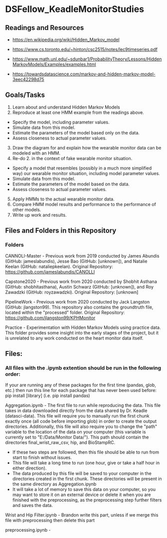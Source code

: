 # DSFellow_KeadleMonitorStudies

## Readings and Resources

* https://en.wikipedia.org/wiki/Hidden_Markov_model

* https://www.cs.toronto.edu/~hinton/csc2515/notes/lec9timeseries.pdf

* https://www.math.unl.edu/~sdunbar1/ProbabilityTheory/Lessons/HiddenMarkovModels/Examples/examples.html

* https://towardsdatascience.com/markov-and-hidden-markov-model-3eec42298d75

## Goals/Tasks

1. Learn about and understand Hidden Markov Models
2. Reproduce at least one HMM example from the readings above.
* Specify the model, including parameter values.
* Simulate data from this model.
* Estimate the parameters of the model based only on the data.
* Assess closeness to actual parameter values.

3. Draw the diagram for and explain how the wearable monitor data can be modeled with an HMM.
4. Re-do 2. in the context of fake wearable monitor situation. 

* Specify a model that resembles (possibly in a much more simplified way) our wearable monitor situation, including model parameter values.
* Simulate data from this model.
* Estimate the parameters of the model based on the data.
* Assess closeness to actual parameter values.

5. Apply HMMs to the actual wearable monitor data.
6. Compare HMM model results and performance to the performance of other models.
7. Write up work and results.


## Files and Folders in this Repository

### Folders

CANNOLI-Master - Previous work from 2019 conducted by James Abundis (GitHub: jameslabundis), Jesse Bao (GitHub: [unknown]), and Natalie Keelan (GitHub: nataliepkeelan).
Original Repository: https://github.com/jameslabundis/CANOLLI

Capstone2020 - Previous work from 2020 conducted by Shobhit Asthana (GitHub: shobhitasthana), Austin Schwarz (GitHub: [unknown]), and Roy Zawadzki (GitHub: royzawadzki).
Original Repository: [unknown]

PipelineWork - Previous work from 2020 conducted by Jack Langston (GitHub: jlangston99). This repository also contains the groundtruth file, located within the "processed" folder.
Original Repository: https://github.com/jlangston99/KPHMonitor

Practice - Experimentation with Hidden Markov Models using practice data. This folder provides some insight into the early stages of the project, but it is unrelated to any work conducted on the heart monitor data itself.

## Files:

### All files with the .ipynb extention should be run in the following order:

If your are running any of these packages for the first time (pandas, glob, etc.) then run this line for each package that has never been used before:
pip install [library] (i.e. pip install pandas)

Aggregation.ipynb - The first file to run while reproducing the data. This file takes in data downloaded directly from the data shared by Dr. Keadle (datasci-data). This file will require you to manually run the first chunk exactly once (all code before importing glob) in order to create the output directories. Additionally, this file will also require you to change the "path" variable to the location of the data on your computer (this variable is currently set to "E:/Data/Monitor Data/"). This path should contain the directories final_wrist_raw_csv, hip, and BioStampRC.
* If these two steps are followed, then this file should be able to run from start to finish without issues.
* This file will take a long time to run (one hour, give or take a half hour in either direction).
* The data produced by this file will be saved to your computer in the directories created in the first chunk. These directories will be present in the same directory as Aggregation.ipynb
* It will take a lot of memory to save this data on your computer, so you may want to store it on an external device or delete it when you are finished with the preprocessing, as the preprocessing step further filters and saves the data.

Wrist and Hip Filter.ipynb - Brandon write this part, unless if we merge this file with preprocessing then delete this part

preprocessing.ipynb - 
